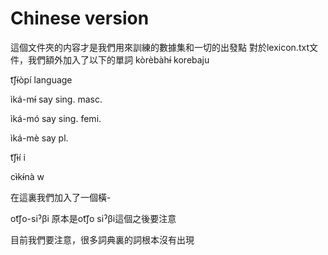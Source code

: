 # Chinese version 
這個文件夾的内容才是我們用來訓練的數據集和一切的出發點
對於lexicon.txt文件，我們額外加入了以下的單詞
kòrèbàhɨ́ korebaju

t͡ʃɨ́òpí language

ìká-mɨ́ say sing. masc.

ìká-mó say sing. femi.

ìká-mè say pl.

t͡ʃɨ̀í i

cɨ̀kɨ́nà w

在這裏我們加入了一個橫-

ot͡ʃo-siˀβi    原本是ot͡ʃo siˀβi這個之後要注意


目前我們要注意，很多詞典裏的詞根本沒有出現
